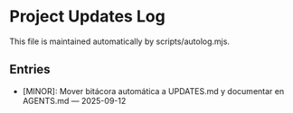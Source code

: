 # Project Updates Log

This file is maintained automatically by scripts/autolog.mjs.

## Entries

<!-- AUTOLOG:START -->
- [MINOR]: Mover bitácora automática a UPDATES.md y documentar en AGENTS.md — 2025-09-12
<!-- AUTOLOG:END -->

